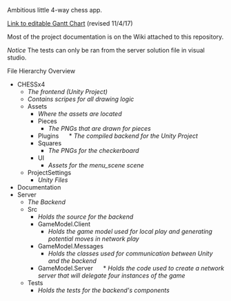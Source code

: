 Ambitious little 4-way chess app.

[Link to editable Gantt Chart](https://drive.google.com/file/d/0B_1XCZCsajMsVUNyaHNTS2lndVU/view?usp=sharing) (revised 11/4/17)

Most of the project documentation is on the Wiki attached to this repository.

*Notice* The tests can only be ran from the server solution file in visual studio.

File Hierarchy Overview
* CHESSx4
  * *The frontend (Unity Project)*
  * *Contains scripes for all drawing logic*
  * Assets
    * *Where the assets are located*
    * Pieces
      * *The PNGs that are drawn for pieces*
    * Plugins
      * *The compiled backend for the Unity Project*
    * Squares
      * *The PNGs for the checkerboard*
    * UI
      * *Assets for the menu_scene scene*
  * ProjectSettings
    * *Unity Files*
* Documentation
* Server
  * *The Backend*
  * Src
    * *Holds the source for the backend*
    * GameModel.Client
      * *Holds the game model used for local play and generating potential moves in network play*
    * GameModel.Messages
      * *Holds the classes used for communication between Unity and the backend*
    * GameModel.Server
      * *Holds the code used to create a network server that will delegate four instances of the game* 
  * Tests
    * *Holds the tests for the backend's components*
    
